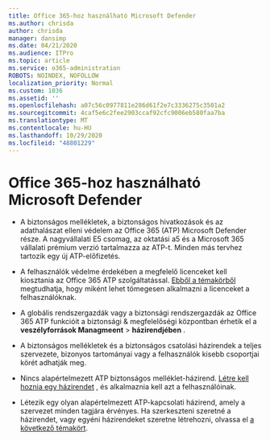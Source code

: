 ```yaml
---
title: Office 365-hoz használható Microsoft Defender
ms.author: chrisda
author: chrisda
manager: dansimp
ms.date: 04/21/2020
ms.audience: ITPro
ms.topic: article
ms.service: o365-administration
ROBOTS: NOINDEX, NOFOLLOW
localization_priority: Normal
ms.custom: 1036
ms.assetid: ''
ms.openlocfilehash: a07c56c0977811e286d61f2e7c3336275c3501a2
ms.sourcegitcommit: 4caf5e6c2fee2903ccaf92cfc9006eb580faa7ba
ms.translationtype: MT
ms.contentlocale: hu-HU
ms.lasthandoff: 10/29/2020
ms.locfileid: "48801229"
---
```

# <a name="microsoft-defender-for-office-365"></a>Office 365-hoz használható Microsoft Defender

- A biztonságos mellékletek, a biztonságos hivatkozások és az adathalászat elleni védelem az Office 365 (ATP) Microsoft Defender része. A nagyvállalati E5 csomag, az oktatási a5 és a Microsoft 365 vállalati prémium verzió tartalmazza az ATP-t. Minden más tervhez tartozik egy új ATP-előfizetés.

- A felhasználók védelme érdekében a megfelelő licenceket kell kiosztania az Office 365 ATP szolgáltatással. [Ebből a témakörből](https://docs.microsoft.com/microsoft-365/admin/add-users/add-users) megtudhatja, hogy miként lehet tömegesen alkalmazni a licenceket a felhasználóknak.

- A globális rendszergazdák vagy a biztonsági rendszergazdák az Office 365 ATP funkcióit a biztonsági & megfelelőségi központban érhetik el a **veszélyforrások Managmeent** \> **házirendjében** .

- A biztonságos mellékletek és a biztonságos csatolási házirendek a teljes szervezete, bizonyos tartományai vagy a felhasználók kisebb csoportjai körét adhatják meg.

- Nincs alapértelmezett ATP biztonságos melléklet-házirend. [Létre kell hoznia egy házirendet](https://docs.microsoft.com/microsoft-365/security/office-365-security/set-up-atp-safe-attachments-policies) , és alkalmaznia kell azt a felhasználóinak.

- Létezik egy olyan alapértelmezett ATP-kapcsolati házirend, amely a szervezet minden tagjára érvényes. Ha szerkeszteni szeretné a házirendet, vagy egyéni házirendeket szeretne létrehozni, olvassa el [a következő témakört](https://docs.microsoft.com/microsoft-365/security/office-365-security/set-up-atp-safe-links-policies).
